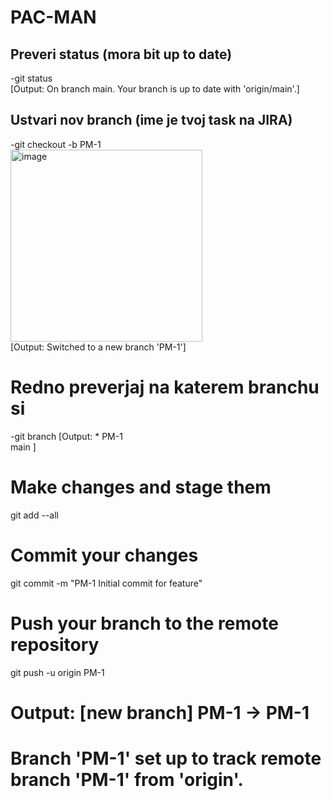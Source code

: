 # PAC-MAN

## Preveri status (mora bit up to date)
-git status<br />
[Output: On branch main. Your branch is up to date with 'origin/main'.]


## Ustvari nov branch (ime je tvoj task na JIRA)
-git checkout -b PM-1<br />
<img width="307" alt="image" src="https://github.com/BlazBracko/PAC-MAN/assets/134056113/8fdd8c2b-6993-4fab-925c-08b56553a846"> <br />
[Output: Switched to a new branch 'PM-1']

# Redno preverjaj na katerem branchu si
-git branch
[Output: * PM-1 <br />
         main ]

# Make changes and stage them
git add --all

# Commit your changes
git commit -m "PM-1 Initial commit for feature"

# Push your branch to the remote repository
git push -u origin PM-1
# Output: [new branch] PM-1 -> PM-1
#         Branch 'PM-1' set up to track remote branch 'PM-1' from 'origin'.
